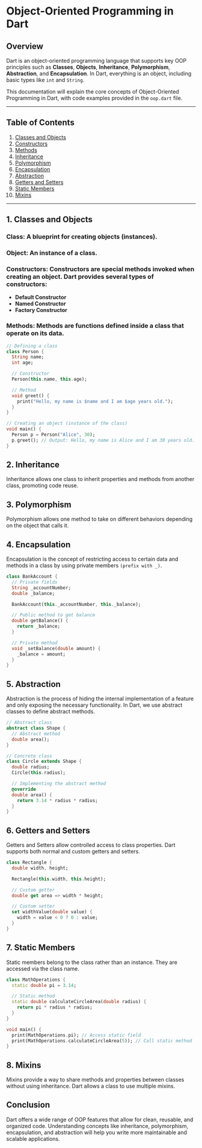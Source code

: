 # Object-Oriented Programming in Dart

## Overview
Dart is an object-oriented programming language that supports key OOP principles such as **Classes**, **Objects**, **Inheritance**, **Polymorphism**, **Abstraction**, and **Encapsulation**. In Dart, everything is an object, including basic types like `int` and `String`.

This documentation will explain the core concepts of Object-Oriented Programming in Dart, with code examples provided in the `oop.dart` file.

---

## Table of Contents
1. [Classes and Objects](#classes-and-objects)
2. [Constructors](#constructors)
3. [Methods](#methods)
4. [Inheritance](#inheritance)
5. [Polymorphism](#polymorphism)
6. [Encapsulation](#encapsulation)
7. [Abstraction](#abstraction)
8. [Getters and Setters](#getters-and-setters)
9. [Static Members](#static-members)
10. [Mixins](#mixins)

---

## 1. Classes and Objects
### **Class**: A blueprint for creating objects (instances).
### **Object**: An instance of a class.
### **Constructors**: Constructors are special methods invoked when creating an object. Dart provides several types of constructors:

- **Default Constructor**
- **Named Constructor**
- **Factory Constructor**
### **Methods**: Methods are functions defined inside a class that operate on its data.


```dart
// Defining a class
class Person {
  String name;
  int age;

  // Constructor
  Person(this.name, this.age);

  // Method
  void greet() {
    print("Hello, my name is $name and I am $age years old.");
  }
}

// Creating an object (instance of the class)
void main() {
  Person p = Person("Alice", 30);
  p.greet(); // Output: Hello, my name is Alice and I am 30 years old.
}
```

## 2. Inheritance
Inheritance allows one class to inherit properties and methods from another class, promoting code reuse.


## 3. Polymorphism
Polymorphism allows one method to take on different behaviors depending on the object that calls it.

## 4. Encapsulation
Encapsulation is the concept of restricting access to certain data and methods in a class by using private members `(prefix with _)`.

```dart
class BankAccount {
  // Private fields
  String _accountNumber;
  double _balance;

  BankAccount(this._accountNumber, this._balance);

  // Public method to get balance
  double getBalance() {
    return _balance;
  }

  // Private method
  void _setBalance(double amount) {
    _balance = amount;
  }
}
```

## 5. Abstraction
Abstraction is the process of hiding the internal implementation of a feature and only exposing the necessary functionality. In Dart, we use abstract classes to define abstract methods.
```dart
// Abstract class
abstract class Shape {
  // Abstract method
  double area();
}

// Concrete class
class Circle extends Shape {
  double radius;
  Circle(this.radius);

  // Implementing the abstract method
  @override
  double area() {
    return 3.14 * radius * radius;
  }
}
```

## 6. Getters and Setters
Getters and Setters allow controlled access to class properties. Dart supports both normal and custom getters and setters.

```dart
class Rectangle {
  double width, height;

  Rectangle(this.width, this.height);

  // Custom getter
  double get area => width * height;

  // Custom setter
  set widthValue(double value) {
    width = value < 0 ? 0 : value;
  }
}
```

## 7. Static Members
Static members belong to the class rather than an instance. They are accessed via the class name.
```dart
class MathOperations {
  static double pi = 3.14;

  // Static method
  static double calculateCircleArea(double radius) {
    return pi * radius * radius;
  }
}

void main() {
  print(MathOperations.pi); // Access static field
  print(MathOperations.calculateCircleArea(5)); // Call static method
}
```

## 8. Mixins
Mixins provide a way to share methods and properties between classes without using inheritance. Dart allows a class to use multiple mixins.

## Conclusion
Dart offers a wide range of OOP features that allow for clean, reusable, and organized code. Understanding concepts like inheritance, polymorphism, encapsulation, and abstraction will help you write more maintainable and scalable applications.